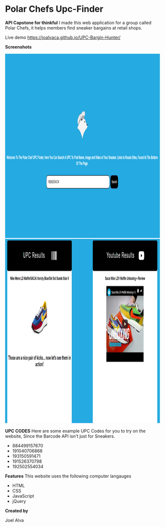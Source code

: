 # Polar Chefs Upc-Finder
<b>API Capstone for thinkful</b> 
I made this web application for a group called Polar Chefs, it helps members find sneaker bargains at retail shops.

Live demo https://joalvaca.github.io/UPC-Bargin-Hunter/

<b>Screenshots</b>
<div><img src="images/UpcScreenShot.PNG" Alt="ScreenShot1" width=800 height=600></div>
<div><img src="images/UpcScreenShot2.PNG" Alt="ScreenShot2" width=800 height=600></div>

<b>UPC CODES</b>
Here are some example UPC Codes for you to try on the website, Since the Barcode API isn't just for Sneakers. 
<ul>
<li>884499157670</li>
<li>191040706868</li>
<li>193150591471</li>
<li>191526370798</li>
<li>192502554034</li>
</ul>

<b>Features</b>
This website uses the following computer langauges
<ul>
  <li>HTML</li>
  <li>CSS</li>
  <li>JavaScript</li>
  <li>jQuery</li>
</ul>  

<b>Created by</b>

Joel Alva



